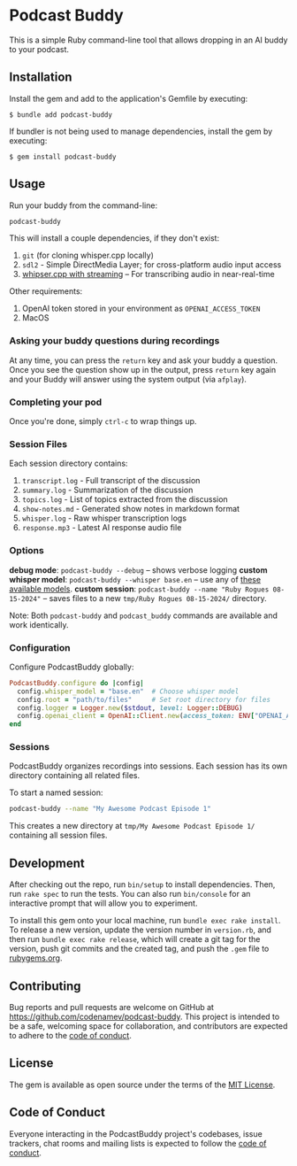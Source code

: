 # Podcast Buddy

This is a simple Ruby command-line tool that allows dropping in an AI buddy to
your podcast.

## Installation

Install the gem and add to the application's Gemfile by executing:

    $ bundle add podcast-buddy

If bundler is not being used to manage dependencies, install the gem by executing:

    $ gem install podcast-buddy

## Usage

Run your buddy from the command-line:

```bash
podcast-buddy
```

This will install a couple dependencies, if they don't exist:

1. `git` (for cloning whisper.cpp locally)
2. `sdl2` - Simple DirectMedia Layer; for cross-platform audio input access
3. [whipser.cpp with streaming](https://github.com/ggerganov/whisper.cpp/tree/master/examples/stream) – For transcribing audio in near-real-time

Other requirements:

1. OpenAI token stored in your environment as `OPENAI_ACCESS_TOKEN`
2. MacOS

### Asking your buddy questions during recordings

At any time, you can press the `return` key and ask your buddy a question.
Once you see the question show up in the output, press `return` key again and
your Buddy will answer using the system output (via `afplay`).

### Completing your pod

Once you're done, simply `ctrl-c` to wrap things up.

### Session Files

Each session directory contains:

1. `transcript.log` - Full transcript of the discussion
2. `summary.log` - Summarization of the discussion
3. `topics.log` - List of topics extracted from the discussion
4. `show-notes.md` - Generated show notes in markdown format
5. `whisper.log` - Raw whisper transcription logs
6. `response.mp3` - Latest AI response audio file

### Options

**debug mode**: `podcast-buddy --debug` – shows verbose logging
**custom whisper model**: `podcast-buddy --whisper base.en` – use any of [these available models](https://github.com/ggerganov/whisper.cpp/blob/master/models/download-ggml-model.sh#L28-L49).
**custom session**: `podcast-buddy --name "Ruby Rogues 08-15-2024"` – saves files to a new `tmp/Ruby Rogues 08-15-2024/` directory.

Note: Both `podcast-buddy` and `podcast_buddy` commands are available and work identically.

### Configuration

Configure PodcastBuddy globally:

```ruby
PodcastBuddy.configure do |config|
  config.whisper_model = "base.en"  # Choose whisper model
  config.root = "path/to/files"     # Set root directory for files
  config.logger = Logger.new($stdout, level: Logger::DEBUG)
  config.openai_client = OpenAI::Client.new(access_token: ENV["OPENAI_ACCESS_TOKEN"]) # Optional: custom OpenAI client
end
```

### Sessions

PodcastBuddy organizes recordings into sessions. Each session has its own directory containing all related files.

To start a named session:

```bash
podcast-buddy --name "My Awesome Podcast Episode 1"
```

This creates a new directory at `tmp/My Awesome Podcast Episode 1/` containing all session files.

## Development

After checking out the repo, run `bin/setup` to install dependencies. Then, run `rake spec` to run the tests. You can also run `bin/console` for an interactive prompt that will allow you to experiment.

To install this gem onto your local machine, run `bundle exec rake install`. To release a new version, update the version number in `version.rb`, and then run `bundle exec rake release`, which will create a git tag for the version, push git commits and the created tag, and push the `.gem` file to [rubygems.org](https://rubygems.org).

## Contributing

Bug reports and pull requests are welcome on GitHub at https://github.com/codenamev/podcast-buddy. This project is intended to be a safe, welcoming space for collaboration, and contributors are expected to adhere to the [code of conduct](https://github.com/codenamev/podcast-buddy/blob/main/CODE_OF_CONDUCT.md).

## License

The gem is available as open source under the terms of the [MIT License](https://opensource.org/licenses/MIT).

## Code of Conduct

Everyone interacting in the PodcastBuddy project's codebases, issue trackers, chat rooms and mailing lists is expected to follow the [code of conduct](https://github.com/codenamev/podcast-buddy/blob/main/CODE_OF_CONDUCT.md).
